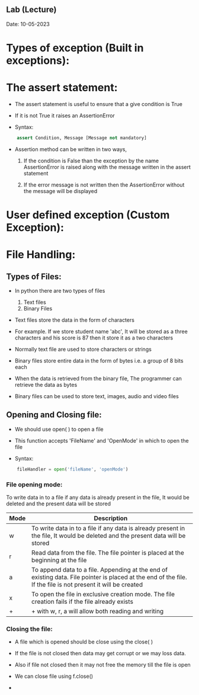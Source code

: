 ## Lab (Lecture)

Date: 10-05-2023

# Types of exception (Built in exceptions):

# The assert statement:

- The assert statement is useful to ensure that a give condition is True

- If it is not True it raises an AssertionError

- Syntax:

```python
    assert Condition, Message [Message not mandatory]
```

- Assertion method can be written in two ways, 
    
    1. If the condition is False than the exception by the name AssertionError is raised along with the message written in the assert statement

    2. If the error message is not written then the AssertionError without the message will be displayed

# User defined exception (Custom Exception):

# File Handling:

## Types of Files:

- In python there are two types of files 
    1. Text files
    2. Binary Files

- Text files store the data in the form of characters

- For example. If we store student name 'abc', It will be stored as a three characters and his score is 87 then it store it as a two characters

- Normally text file are used to store characters or strings

- Binary files store entire data in the form of bytes i.e. a group of 8 bits each

- When the data is retrieved from the binary file, The programmer can retrieve the data as bytes

- Binary files can be used to store text, images, audio and video files

## Opening and Closing file:

- We should use open( ) to open a file

- This function accepts 'FileName' and 'OpenMode' in which to open the file

- Syntax:
```python
    fileHandler = open('fileName', 'openMode')
```

### File opening mode:
To write data in to a file if any data is already present in the file, It would be deleted and the present data will be stored

| Mode | Description                                                                                                                                                   |
|------|---------------------------------------------------------------------------------------------------------------------------------------------------------------|
| w    | To write data in to a file if any data is already present in the file, It would be deleted and the present data will be stored                                |
| r    | Read data from the file. The file pointer is placed at the beginning at the file                                                                              |
| a    | To append data to a file. Appending at the end of existing data. File pointer is placed at the end of the file. If the file is not present it will be created |
| x    | To open the file in exclusive creation mode. The file creation fails if the file already exists                                                               |
| +    | + with w, r, a will allow both reading and writing                                                                                                            |

### Closing the file:

- A file which is opened should be close using the close( )

- If the file is not closed then data may get corrupt or we may loss data.

- Also if file not closed then it may not free the memory till the file is open

- We can close file using f.close()

- 